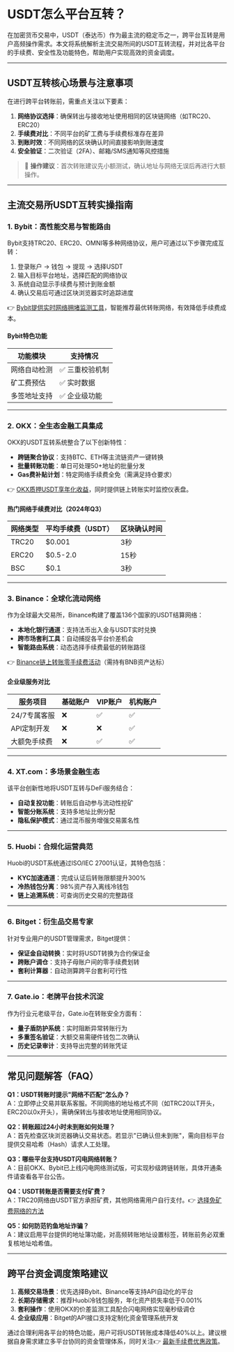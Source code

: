 # USDT怎么平台互转？

在加密货币交易中，USDT（泰达币）作为最主流的稳定币之一，跨平台互转是用户高频操作需求。本文将系统解析主流交易所间的USDT互转流程，并对比各平台的手续费、安全性及功能特色，帮助用户实现高效的资金调度。

---

## USDT互转核心场景与注意事项

在进行跨平台转账前，需重点关注以下要素：
1. **网络协议选择**：确保转出与接收地址使用相同的区块链网络（如TRC20、ERC20）
2. **手续费对比**：不同平台的矿工费与手续费标准存在差异
3. **到账时效**：不同网络的区块确认时间直接影响到账速度
4. **安全验证**：二次验证（2FA）、邮箱/SMS通知等风控措施

> 📌 **操作建议**：首次转账建议先小额测试，确认地址与网络无误后再进行大额操作。

---

## 主流交易所USDT互转实操指南

### 1. Bybit：高性能交易与智能路由
Bybit支持TRC20、ERC20、OMNI等多种网络协议，用户可通过以下步骤完成互转：
1. 登录账户 → 钱包 → 提现 → 选择USDT
2. 输入目标平台地址，选择匹配的网络协议
3. 系统自动显示手续费与预计到账金额
4. 确认交易后可通过区块浏览器实时追踪进度

👉 [Bybit提供实时网络拥堵监测工具](https://bit.ly/okx_welcome)，智能推荐最优转账网络，有效降低手续费成本。

#### Bybit特色功能
| 功能模块       | 支持情况       |
|----------------|---------------|
| 网络自动检测   | ✅ 三重校验机制 |
| 矿工费预估     | ✅ 实时数据    |
| 多签地址支持   | ✅ 企业级功能  |

---

### 2. OKX：全生态金融工具集成
OKX的USDT互转系统整合了以下创新特性：
- **跨链聚合协议**：支持BTC、ETH等主流链资产一键转换
- **批量转账功能**：单日可处理50+地址的批量分发
- **Gas费补贴计划**：特定网络手续费全免（需满足持仓要求）

👉 [OKX质押USDT享年化收益](https://bit.ly/okx_welcome)，同时提供链上转账实时监控仪表盘。

#### 热门网络手续费对比（2024年Q3）
| 网络类型   | 平均手续费（USDT） | 区块确认时间 |
|------------|--------------------|--------------|
| TRC20      | $0.001             | 3秒          |
| ERC20      | $0.5-2.0           | 15秒         |
| BSC        | $0.1               | 3秒          |

---

### 3. Binance：全球化流动网络
作为全球最大交易所，Binance构建了覆盖136个国家的USDT结算网络：
- **本地化银行通道**：支持法币出入金与USDT实时兑换
- **跨市场套利工具**：自动捕捉各平台价差机会
- **智能路由系统**：动态选择手续费最低的转账路径

👉 [Binance链上转账零手续费活动](https://bit.ly/okx_welcome)（需持有BNB资产达标）

#### 企业级服务对比
| 服务项目       | 基础账户 | VIP账户 | 机构账户 |
|----------------|----------|---------|----------|
| 24/7专属客服   | ❌       | ✅      | ✅       |
| API定制开发    | ❌       | ❌      | ✅       |
| 大额免手续费   | ❌       | ✅      | ✅       |

---

### 4. XT.com：多场景金融生态
该平台创新性地将USDT互转与DeFi服务结合：
- **自动复投功能**：转账后自动参与流动性挖矿
- **智能分账系统**：支持多地址比例分配
- **隐私保护模式**：通过混币服务增强交易匿名性

---

### 5. Huobi：合规化运营典范
Huobi的USDT系统通过ISO/IEC 27001认证，其特色包括：
- **KYC加速通道**：完成认证后转账限额提升300%
- **冷热钱包分离**：98%资产存入离线冷钱包
- **链上追溯系统**：可查询历史交易的完整路径

---

### 6. Bitget：衍生品交易专家
针对专业用户的USDT管理需求，Bitget提供：
- **保证金自动转换**：实时将USDT转换为合约保证金
- **跨账户调仓**：支持子母账户间的零手续费划转
- **套利计算器**：自动测算跨平台套利可行性

---

### 7. Gate.io：老牌平台技术沉淀
作为行业元老级平台，Gate.io在转账安全方面有：
- **量子盾防护系统**：实时阻断异常转账行为
- **多重签名验证**：大额交易需硬件钱包二次确认
- **历史记录审计**：支持导出完整的转账凭证

---

## 常见问题解答（FAQ）

**Q1：USDT转账时提示"网络不匹配"怎么办？**  
A：立即停止交易并联系客服。不同网络的地址格式不同（如TRC20以T开头，ERC20以0x开头），需确保转出与接收地址使用相同协议。

**Q2：转账超过24小时未到账如何处理？**  
A：首先检查区块浏览器确认交易状态。若显示"已确认但未到账"，需向目标平台提供交易哈希（Hash）请求人工处理。

**Q3：哪些平台支持USDT闪电网络转账？**  
A：目前OKX、Bybit已上线闪电网络测试版，可实现秒级跨链转账，具体开通条件请查看各平台公告。

**Q4：USDT转账是否需要支付矿费？**  
A：TRC20网络由USDT官方承担矿费，其他网络需用户自行支付。👉 [选择免矿费网络的方法](https://bit.ly/okx_welcome)

**Q5：如何防范钓鱼地址诈骗？**  
A：建议启用平台提供的地址簿功能，对高频转账地址设置标签，转账前务必双重复核地址哈希值。

---

## 跨平台资金调度策略建议

1. **高频交易场景**：优先选择Bybit、Binance等支持API自动化的平台
2. **长期存储需求**：推荐Huobi冷钱包服务，年化资产损失率低于0.001%
3. **套利操作**：使用OKX的价差监测工具配合闪电网络实现毫秒级调仓
4. **企业级应用**：Bitget的API接口支持定制化资金管理系统开发

通过合理利用各平台的特色功能，用户可将USDT转账成本降低40%以上。建议根据自身需求建立多平台协同的资金管理体系，同时关注👉 [最新手续费优惠政策](https://bit.ly/okx_welcome)。